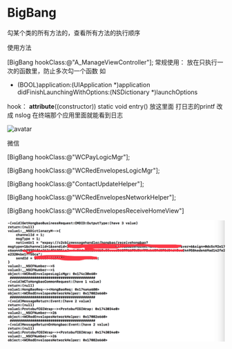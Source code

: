 # BigBang

勾某个类的所有方法的，查看所有方法的执行顺序

使用方法

[BigBang hookClass:@"A_ManageViewController"];
常规使用：
放在只执行一次的函数里，防止多次勾一个函数
如
- (BOOL)application:(UIApplication *)application didFinishLaunchingWithOptions:(NSDictionary *)launchOptions

hook：
__attribute__((constructor)) static void entry()
放这里面
打日志的printf 改成 nslog
在终端那个应用里面就能看到日志


![avatar](B0EEAE8F-5C95-4556-9848-B2072CAA1D96.png)  

微信

[BigBang hookClass:@"WCPayLogicMgr"];

[BigBang hookClass:@"WCRedEnvelopesLogicMgr"];

[BigBang hookClass:@"ContactUpdateHelper"];

[BigBang hookClass:@"WCRedEnvelopesNetworkHelper"];

[BigBang hookClass:@"WCRedEnvelopesReceiveHomeView"]

![avatar](0B7E92FC-D33C-4253-9C81-B291FA07F3AB.png)  
